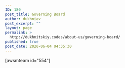 ```yaml
---
ID: 180
post_title: Governing Board
author: dukhniav
post_excerpt: ""
layout: page
permalink: >
  http://dukhnitskiy.codes/about-us/governing-board/
published: true
post_date: 2020-06-04 04:35:30
---
```

[awsmteam id="554"]